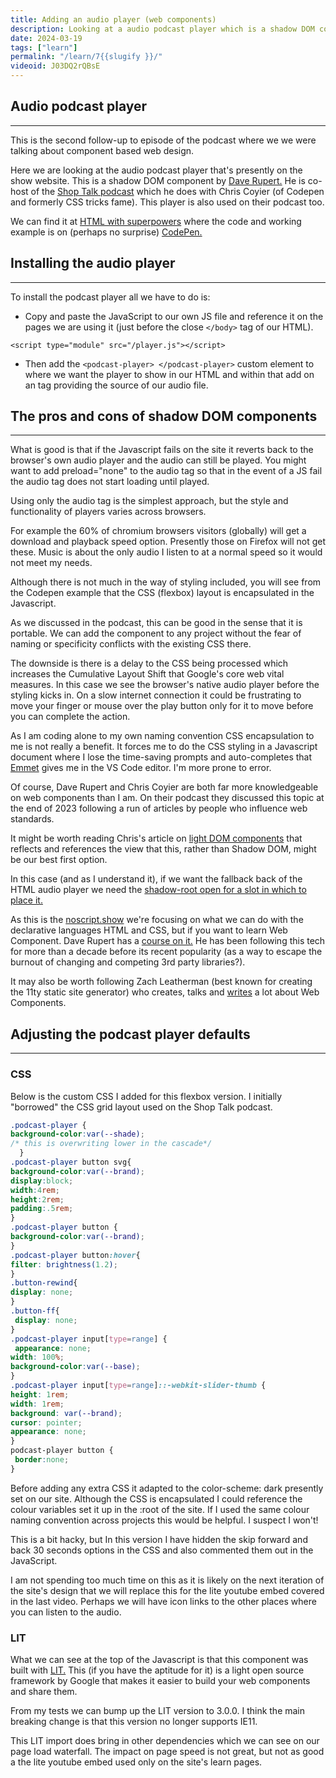 ```yaml
---
title: Adding an audio player (web components)
description: Looking at a audio podcast player which is a shadow DOM component by Dave Rupert. It's fabulous but comes with some pros and cons.
date: 2024-03-19
tags: ["learn"]
permalink: "/learn/7{{slugify }}/"
videoid: J03DQ2rQBsE
---
```


## Audio podcast player
--------------------

This is the second follow-up to episode of the podcast where we we were talking about component based web design.

Here we are looking at the audio podcast player that's presently on the show website. This is a shadow DOM component by [Dave Rupert.](https://daverupert.com/) He is co-host of the [Shop Talk podcast](https://shoptalkshow.com/) which he does with Chris Coyier (of Codepen and formerly CSS tricks fame). This player is also used on their podcast too.

We can find it at [HTML with superpowers](https://htmlwithsuperpowers.netlify.app/using/examples/podcast-player.html) where the code and working example is on (perhaps no surprise) [CodePen.](https://codepen.io/davatron5000/pen/LYerBQw)

## Installing the audio player
---------------------------

To install the podcast player all we have to do is:

*   Copy and paste the JavaScript to our own JS file and reference it on the pages we are using it (just before the close `</body>` tag of our HTML).

`<script type="module" src="/player.js"></script>`

*   Then add the `<podcast-player> </podcast-player>` custom element to where we want the player to show in our HTML and within that add on an tag providing the source of our audio file.
    

## The pros and cons of shadow DOM components
------------------------------------------

What is good is that if the Javascript fails on the site it reverts back to the browser's own audio player and the audio can still be played. You might want to add preload="none" to the audio tag so that in the event of a JS fail the audio tag does not start loading until played.

Using only the audio tag is the simplest approach, but the style and functionality of players varies across browsers.

For example the 60% of chromium browsers visitors (globally) will get a download and playback speed option. Presently those on Firefox will not get these. Music is about the only audio I listen to at a normal speed so it would not meet my needs.

Although there is not much in the way of styling included, you will see from the Codepen example that the CSS (flexbox) layout is encapsulated in the Javascript.

As we discussed in the podcast, this can be good in the sense that it is portable. We can add the component to any project without the fear of naming or specificity conflicts with the existing CSS there.

The downside is there is a delay to the CSS being processed which increases the Cumulative Layout Shift that Google's core web vital measures. In this case we see the browser's native audio player before the styling kicks in. On a slow internet connection it could be frustrating to move your finger or mouse over the play button only for it to move before you can complete the action.

As I am coding alone to my own naming convention CSS encapsulation to me is not really a benefit. It forces me to do the CSS styling in a Javascript document where I lose the time-saving prompts and auto-completes that [Emmet](https://emmet.io/) gives me in the VS Code editor. I'm more prone to error.

Of course, Dave Rupert and Chris Coyier are both far more knowledgeable on web components than I am. On their podcast they discussed this topic at the end of 2023 following a run of articles by people who influence web standards.

It might be worth reading Chris's article on [light DOM components](https://frontendmasters.com/blog/light-dom-only/) that reflects and references the view that this, rather than Shadow DOM, might be our best first option.

In this case (and as I understand it), if we want the fallback back of the HTML audio player we need the [shadow-root open for a slot in which to place it.](https://htmlwithsuperpowers.netlify.app/images/podcast-player.png)

As this is the [noscript.show](https://noscript.show/) we're focusing on what we can do with the declarative languages HTML and CSS, but if you want to learn Web Component. Dave Rupert has a [course on it.](https://frontendmasters.com/courses/web-components/) He has been following this tech for more than a decade before its recent popularity (as a way to escape the burnout of changing and competing 3rd party libraries?).

It may also be worth following Zach Leatherman (best known for creating the 11ty static site generator) who creates, talks and [writes](https://www.zachleat.com/web/?category=web-components) a lot about Web Components.

## Adjusting the podcast player defaults
-------------------------------------

### CSS

Below is the custom CSS I added for this flexbox version. I initially "borrowed" the CSS grid layout used on the Shop Talk podcast.

```css
.podcast-player {
background-color:var(--shade);
/* this is overwriting lower in the cascade*/   
  }
.podcast-player button svg{
background-color:var(--brand);
display:block;
width:4rem;
height:2rem;
padding:.5rem; 
}
.podcast-player button {
background-color:var(--brand);
}
.podcast-player button:hover{
filter: brightness(1.2);
}
.button-rewind{
display: none;
}
.button-ff{
 display: none;
}
.podcast-player input[type=range] {
 appearance: none;
width: 100%;
background-color:var(--base);
}
.podcast-player input[type=range]::-webkit-slider-thumb {
height: 1rem;
width: 1rem; 
background: var(--brand);
cursor: pointer;
appearance: none;      
}
podcast-player button {
 border:none;     
}
```
Before adding any extra CSS it adapted to the color-scheme: dark presently set on our site. Although the CSS is encapsulated I could reference the colour variables set it up in the :root of the site. If I used the same colour naming convention across projects this would be helpful. I suspect I won't!

This is a bit hacky, but In this version I have hidden the skip forward and back 30 seconds options in the CSS and also commented them out in the JavaScript.

I am not spending too much time on this as it is likely on the next iteration of the site's design that we will replace this for the lite youtube embed covered in the last video. Perhaps we will have icon links to the other places where you can listen to the audio.

### LIT

What we can see at the top of the Javascript is that this component was built with [LIT.](https://lit.dev/) This (if you have the aptitude for it) is a light open source framework by Google that makes it easier to build your web components and share them.

From my tests we can bump up the LIT version to 3.0.0. I think the main breaking change is that this version no longer supports IE11.

This LIT import does bring in other dependencies which we can see on our page load waterfall. The impact on page speed is not great, but not as good a the lite youtube embed used only on the site's learn pages.

